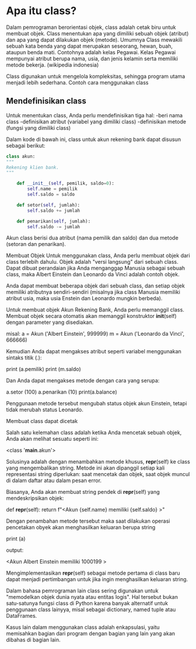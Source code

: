 # Apa itu class?

Dalam pemrograman berorientasi objek, class adalah cetak biru untuk membuat objek. Class menentukan apa yang dimiliki sebuah objek (atribut) dan apa yang dapat dilakukan objek (metode). Umumnya Class mewakili sebuah kata benda yang dapat merupakan seseorang, hewan, buah, ataupun benda mati. Contohnya adalah kelas Pegawai. Kelas Pegawai mempunyai atribut berupa nama, usia, dan jenis kelamin serta memiliki metode bekerja. (wikipedia indonesia)

Class digunakan untuk mengelola kompleksitas, sehingga program utama menjadi lebih sederhana.
Contoh cara menggunakan class

## Mendefinisikan class

Untuk menentukan class, Anda perlu mendefinisikan tiga hal:
-beri nama class
-definisikan atribut (variabel yang dimiliki class)
-definisikan metode (fungsi yang dimiliki class)

Dalam kode di bawah ini, class untuk akun rekening bank dapat disusun sebagai berikut:

```python
class akun:
"""
Rekening klien bank.
"""

    def __init__(self, pemilik, saldo=0):
        self.name = pemilik
        self.saldo = saldo

    def setor(self, jumlah):
        self.saldo += jumlah

    def penarikan(self, jumlah):
        self.saldo -= jumlah
```

Akun class berisi dua atribut (nama pemilik dan saldo) dan dua metode (setoran dan penarikan).

Membuat Objek
Untuk menggunakan class, Anda perlu membuat objek dari class terlebih dahulu. Objek adalah "versi langsung" dari sebuah class. Dapat dibuat perandaian jika Anda menganggap Manusia sebagai sebuah class, maka Albert Einstein dan Leonardo da Vinci adalah contoh objek.

Anda dapat membuat beberapa objek dari sebuah class, dan setiap objek memiliki atributnya sendiri-sendiri (misalnya jika class Manusia memiliki atribut usia, maka usia Enstein dan Leonardo mungkin berbeda).

Untuk membuat objek Akun Rekening Bank, Anda perlu memanggil class. Membuat objek secara otomatis akan memanggil konstruktor **init**(self) dengan parameter yang disediakan.

misal:
a = Akun ('Albert Einstein', 999999)
m = Akun ('Leonardo da Vinci', 666666)

Kemudian Anda dapat mengakses atribut seperti variabel menggunakan sintaks titik (.):

print (a.pemilik)
print (m.saldo)

Dan Anda dapat mengakses metode dengan cara yang serupa:

a.setor (100)
a.penarikan (10)
print(a.balance)

Penggunaan metode tersebut mengubah status objek akun Einstein, tetapi tidak merubah status Leonardo.

Membuat class dapat dicetak

Salah satu kelemahan class adalah ketika Anda mencetak sebuah objek, Anda akan melihat sesuatu seperti ini:

<class '**main**.akun'>

Solusinya adalah dengan menambahkan metode khusus, **repr**(self) ke class yang mengembalikan string. Metode ini akan dipanggil setiap kali representasi string diperlukan: saat mencetak dan objek, saat objek muncul di dalam daftar atau dalam pesan error.

Biasanya, Anda akan membuat string pendek di **repr**(self) yang mendeskripsikan objek:

def **repr**(self):
return f"<Akun {self.name} memiliki {self.saldo} >"

Dengan penambahan metode tersebut maka saat dilakukan operasi pencetakan obyek akan menghasilkan keluaran berupa string

print (a)

output:

<Akun Albert Einstein memiliki 1000199 >

Mengimplementasikan **repr**(self) sebagai metode pertama di class baru dapat menjadi pertimbangan untuk jika ingin menghasilkan keluaran string.

Dalam bahasa pemrograman lain class sering digunakan untuk "memodelkan objek dunia nyata atau entitas logis". Hal tersebut bukan satu-satunya fungsi class di Python karena banyak alternatif untuk penggunaan class lainyya, misal sebagai dictionary, named tuple atau DataFrames.

Kasus lain dalam menggunakan class adalah enkapsulasi, yaitu memisahkan bagian dari program dengan bagian yang lain yang akan dibahas di bagian lain.
